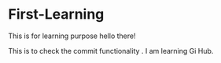 # First-Learning
This is for learning purpose
hello there!

This is to check the commit functionality . I am learning Gi Hub.
      
